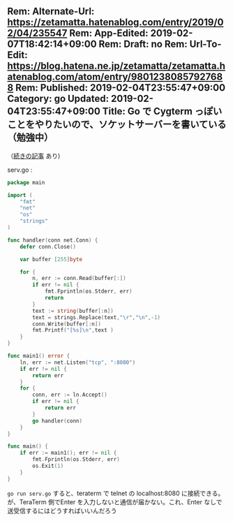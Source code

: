 Rem: Alternate-Url: https://zetamatta.hatenablog.com/entry/2019/02/04/235547
Rem: App-Edited: 2019-02-07T18:42:14+09:00
Rem: Draft: no
Rem: Url-To-Edit: https://blog.hatena.ne.jp/zetamatta/zetamatta.hatenablog.com/atom/entry/98012380857927688
Rem: Published: 2019-02-04T23:55:47+09:00
Category: go
Updated: 2019-02-04T23:55:47+09:00
Title:  Go で Cygterm っぽいことをやりたいので、ソケットサーバーを書いている（勉強中）
---
（[続きの記事](http://zetamatta.hatenablog.com/entry/2019/02/07/184029) あり)

serv.go :

```go
package main

import (
	"fmt"
	"net"
	"os"
	"strings"
)

func handler(conn net.Conn) {
	defer conn.Close()

	var buffer [255]byte

	for {
		n, err := conn.Read(buffer[:])
		if err != nil {
			fmt.Fprintln(os.Stderr, err)
			return
		}
		text := string(buffer[:n])
		text = strings.Replace(text,"\r","\n",-1)
		conn.Write(buffer[:n])
		fmt.Printf("[%s]\n",text )
	}
}

func main1() error {
	ln, err := net.Listen("tcp", ":8080")
	if err != nil {
		return err
	}
	for {
		conn, err := ln.Accept()
		if err != nil {
			return err
		}
		go handler(conn)
	}
}

func main() {
	if err := main1(); err != nil {
		fmt.Fprintln(os.Stderr, err)
		os.Exit(1)
	}
}
```

`go run serv.go` すると、teraterm で telnet の localhost:8080 に接続できる。が、TeraTerm 側でEnter を入力しないと通信が届かない。これ、Enter なしで送受信するにはどうすればいいんだろう